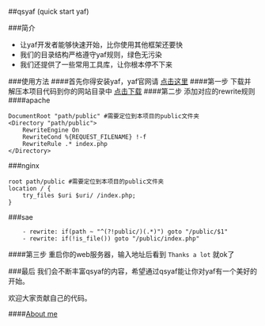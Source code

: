 ##qsyaf (quick start yaf)


###简介
* 让yaf开发者能够快速开始，比你使用其他框架还要快
* 我们的目录结构严格遵守yaf规则，绿色无污染
* 我们还提供了一些常用工具库，让你根本停不下来

###使用方法
####首先你得安装yaf，yaf官网请 [点击这里](http://www.yafdev.com)
####第一步
下载并解压本项目代码到你的网站目录中 [点击下载](http://github.com/whaten/qsyaf/archive/master.zip)
####第二步
添加对应的rewrite规则
####apache
```
DocumentRoot "path/public" #需要定位到本项目的public文件夹
<Directory "path/public">
    RewriteEngine On
    RewriteCond %{REQUEST_FILENAME} !-f
    RewriteRule .* index.php
</Directory>
```
###nginx
```
root path/public #需要定位到本项目的public文件夹
location / {
    try_files $uri $uri/ /index.php;
}
```
###sae
```
    - rewrite: if(path ~ "^(?!public/)(.*)") goto "/public/$1"
    - rewrite: if(!is_file()) goto "/public/index.php"
```
####第三步
重启你的web服务器，输入地址后看到 `Thanks a lot` 就ok了

###最后
我们会不断丰富qsyaf的内容，希望通过qsyaf能让你对yaf有一个美好的开始。

欢迎大家贡献自己的代码。

####[About me](http://whaten.github.io)